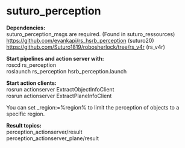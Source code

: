 # suturo_perception
__Dependencies:__   
suturo_perception_msgs are required. (Found in suturo_ressources)   
https://github.com/evankapi/rs_hsrb_perception (suturo20)   
https://github.com/Suturo1819/robosherlock/tree/rs_v4r (rs_v4r)   

__Start pipelines and action server with:__   
roscd rs_perception   
roslaunch rs_perception hsrb_perception.launch   

__Start action clients:__   
rosrun actionserver ExtractObjectInfoClient   
rosrun actionserver ExtractPlaneInfoClient   

You can set _region:=%region% to limit the perception of objects to a specific region.

__Result topics:__   
perception_actionserver/result   
perception_actionserver_plane/result   

